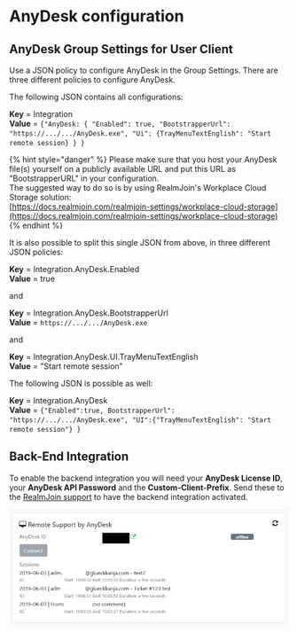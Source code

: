 # AnyDesk configuration

## AnyDesk Group Settings for User Client

Use a JSON policy to configure AnyDesk in the Group Settings. There are three different policies to configure AnyDesk.

The following JSON contains all configurations:

**Key** = Integration\
**Value** = `{"AnyDesk: { "Enabled": true, "BootstrapperUrl": "https://.../.../AnyDesk.exe", "Ui": {TrayMenuTextEnglish": "Start remote session} } }`

{% hint style="danger" %}
Please make sure that you host your AnyDesk file(s) yourself on a publicly available URL and put this URL as "BootstrapperURL" in your configuration. \
The suggested way to do so is by using RealmJoin's Workplace Cloud Storage solution: \
[https://docs.realmjoin.com/realmjoin-settings/workplace-cloud-storage](https://docs.realmjoin.com/realmjoin-settings/workplace-cloud-storage)
{% endhint %}

It is also possible to split this single JSON from above, in three different JSON policies:

**Key** = Integration.AnyDesk.Enabled\
**Value** = true

and

**Key** = Integration.AnyDesk.BootstrapperUrl\
**Value** = `https://.../.../AnyDesk.exe`

and

**Key** = Integration.AnyDesk.UI.TrayMenuTextEnglish\
**Value** = "Start remote session"

The following JSON is possible as well:

**Key** = Integration.AnyDesk\
**Value** = `{"Enabled":true, BootstrapperUrl": "https://.../.../AnyDesk.exe", "UI":{"TrayMenuTextEnglish": "Start remote session"} }`

## Back-End Integration

To enable the backend integration you will need your **AnyDesk License ID**, your **AnyDesk API Password** and the **Custom-Client-Prefix**. Send these to the [RealmJoin support](mailto:support@realmjoin.com) to have the backend integration activated.

![Overview in the portal](<../../../../.gitbook/assets/image (187).png>)

